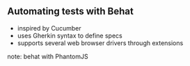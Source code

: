##  Automating tests with Behat

* inspired by Cucumber
* uses Gherkin syntax to define specs
* supports several web browser drivers through extensions

note:
    behat with PhantomJS
